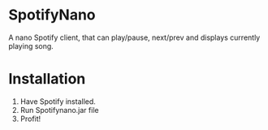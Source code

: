 SpotifyNano
===========
A nano Spotify client, that can play/pause, next/prev and displays currently playing song.

Installation
===========
1. Have Spotify installed.
2. Run Spotifynano.jar file
3. Profit!

